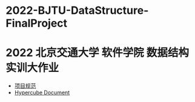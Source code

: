 # 2022-BJTU-DataStructure-FinalProject
# 2022 北京交通大学 软件学院 数据结构实训大作业

* [项目规范](./document/项目规范.md)
* [Hypercube Document](./code/hypercube/README.md)